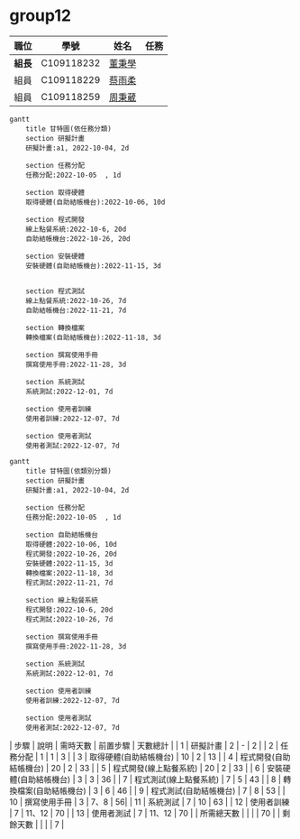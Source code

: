 # group12

| 職位 | 學號 | 姓名 | 任務 |
| :---: | :---: | :---: | :---: |
| **組長** | C109118232 | [董秉學](#) |
| 組員 | C109118229 | [蔡雨柔](#) |
| 組員 | C109118259 | [周秉葳](#) |

```mermaid
gantt
    title 甘特圖(依任務分類)
    section 研擬計畫
    研擬計畫:a1, 2022-10-04, 2d
    
    section 任務分配
    任務分配:2022-10-05  , 1d
    
    section 取得硬體
    取得硬體(自助結帳機台):2022-10-06, 10d
    
    section 程式開發
    線上點餐系統:2022-10-6, 20d
    自助結帳機台:2022-10-26, 20d
    
    section 安裝硬體
    安裝硬體(自助結帳機台):2022-11-15, 3d
    
    
    section 程式測試
    線上點餐系統:2022-10-26, 7d
    自助結帳機台:2022-11-21, 7d
    
    section 轉換檔案
    轉換檔案(自助結帳機台):2022-11-18, 3d
    
    section 撰寫使用手冊
    撰寫使用手冊:2022-11-28, 3d
    
    section 系統測試
    系統測試:2022-12-01, 7d
    
    section 使用者訓練
    使用者訓練:2022-12-07, 7d
    
    section 使用者測試
    使用者測試:2022-12-07, 7d
```




















```mermaid
gantt
    title 甘特圖(依類別分類)
    section 研擬計畫
    研擬計畫:a1, 2022-10-04, 2d
    
    section 任務分配
    任務分配:2022-10-05  , 1d
    
    section 自助結帳機台
    取得硬體:2022-10-06, 10d
    程式開發:2022-10-26, 20d
    安裝硬體:2022-11-15, 3d
    轉換檔案:2022-11-18, 3d
    程式測試:2022-11-21, 7d
    
    section 線上點餐系統
    程式開發:2022-10-6, 20d
    程式測試:2022-10-26, 7d
      
    section 撰寫使用手冊
    撰寫使用手冊:2022-11-28, 3d
    
    section 系統測試
    系統測試:2022-12-01, 7d
    
    section 使用者訓練
    使用者訓練:2022-12-07, 7d
    
    section 使用者測試
    使用者測試:2022-12-07, 7d
```



| 步驟 | 說明 | 需時天數 | 前置步驟 | 天數總計 |
| 1 | 研擬計畫 | 2 | - | 2 |
| 2 | 任務分配 | 1 | 1 | 3 |
| 3 | 取得硬體(自助結帳機台) | 10 | 2 | 13 |
| 4 | 程式開發(自助結帳機台) | 20 | 2 | 33 |
| 5 | 程式開發(線上點餐系統) | 20	| 2 | 33 |
| 6 | 安裝硬體(自助結帳機台) | 3 | 3 | 36 |
| 7 | 程式測試(線上點餐系統) | 7 | 5 | 43 |
| 8 | 轉換檔案(自助結帳機台) | 3 | 6 | 46 |
| 9 | 程式測試(自助結帳機台) | 7 | 8 | 53 |
| 10 | 撰寫使用手冊 | 3 | 7、8 | 56|
| 11 | 系統測試 | 7 | 10 | 63 |
| 12 | 使用者訓練 | 7 | 11、12 | 70 |
| 13 | 使用者測試 | 7 | 11、12 | 70 |
| 所需總天數 | | | | 70 |
| 剩餘天數 | | | | 7 |


